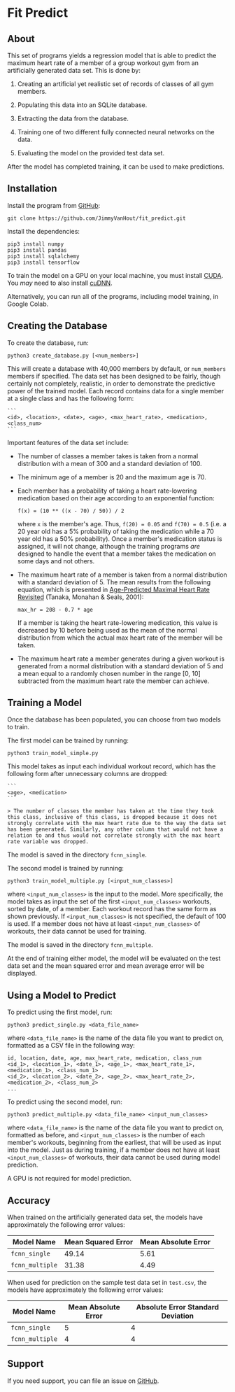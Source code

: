 # Fit Predict

## About

This set of programs yields a regression model that is able to predict the maximum heart rate of a member of a group workout gym from an artificially generated data set. This is done by:

1. Creating an artificial yet realistic set of records of classes of all gym members.

1. Populating this data into an SQLite database.

1. Extracting the data from the database.

1. Training one of two different fully connected neural networks on the data.

1. Evaluating the model on the provided test data set.

After the model has completed training, it can be used to make predictions.

## Installation

Install the program from [GitHub](https://github.com/JimmyVanHout/fit_predict):

```
git clone https://github.com/JimmyVanHout/fit_predict.git
```

Install the dependencies:

```
pip3 install numpy
pip3 install pandas
pip3 install sqlalchemy
pip3 install tensorflow
```

To train the model on a GPU on your local machine, you must install [CUDA](https://docs.nvidia.com/cuda/cuda-installation-guide-linux/index.html). You *may* need to also install [cuDNN](https://docs.nvidia.com/deeplearning/cudnn/install-guide/index.html).

Alternatively, you can run all of the programs, including model training, in Google Colab.

## Creating the Database

To create the database, run:

```
python3 create_database.py [<num_members>]
```

This will create a database with 40,000 members by default, or `num_members` members if specified. The data set has been designed to be fairly, though certainly not completely, realistic, in order to demonstrate the predictive power of the trained model. Each record contains data for a single member at a single class and has the following form:

    ```
    <id>, <location>, <date>, <age>, <max_heart_rate>, <medication>, <class_num>
    ```

Important features of the data set include:

* The number of classes a member takes is taken from a normal distribution with a mean of 300 and a standard deviation of 100.

* The minimum age of a member is 20 and the maximum age is 70.

* Each member has a probability of taking a heart rate-lowering medication based on their age according to an exponential function:

    ```
    f(x) = (10 ** ((x - 70) / 50)) / 2
    ```

    where `x` is the member's age. Thus, `f(20) = 0.05` and `f(70) = 0.5` (i.e. a 20 year old has a 5% probability of taking the medication while a 70 year old has a 50% probability). Once a member's medication status is assigned, it will not change, although the training programs *are* designed to handle the event that a member takes the medication on some days and not others.

* The maximum heart rate of a member is taken from a normal distribution with a standard deviation of 5. The mean results from the following equation, which is presented in [Age-Predicted Maximal Heart Rate Revisited](https://pubmed.ncbi.nlm.nih.gov/11153730/) (Tanaka, Monahan & Seals, 2001):

    ```
    max_hr = 208 - 0.7 * age
    ```

    If a member is taking the heart rate-lowering medication, this value is decreased by 10 before being used as the mean of the normal distribution from which the actual max heart rate of the member will be taken.

* The maximum heart rate a member generates during a given workout is generated from a normal distribution with a standard deviation of 5 and a mean equal to a randomly chosen number in the range [0, 10] subtracted from the maximum heart rate the member can achieve.

## Training a Model

Once the database has been populated, you can choose from two models to train.

The first model can be trained by running:

```
python3 train_model_simple.py
```

This model takes as input each individual workout record, which has the following form after unnecessary columns are dropped:

    ```
    <age>, <medication>
    ```

    > The number of classes the member has taken at the time they took this class, inclusive of this class, is dropped because it does not strongly correlate with the max heart rate due to the way the data set has been generated. Similarly, any other column that would not have a relation to and thus would not correlate strongly with the max heart rate variable was dropped.

The model is saved in the directory `fcnn_single`.

The second model is trained by running:

```
python3 train_model_multiple.py [<input_num_classes>]
```

where `<input_num_classes>` is the input to the model. More specifically, the model takes as input the set of the first `<input_num_classes>` workouts, sorted by date, of a member. Each workout record has the same form as shown previously. If `<input_num_classes>` is not specified, the default of 100 is used. If a member does not have at least `<input_num_classes>` of workouts, their data cannot be used for training.

The model is saved in the directory `fcnn_multiple`.

At the end of training either model, the model will be evaluated on the test data set and the mean squared error and mean average error will be displayed.

## Using a Model to Predict

To predict using the first model, run:

```
python3 predict_single.py <data_file_name>
```

where `<data_file_name>` is the name of the data file you want to predict on, formatted as a CSV file in the following way:

```
id, location, date, age, max_heart_rate, medication, class_num
<id_1>, <location_1>, <date_1>, <age_1>, <max_heart_rate_1>, <medication_1>, <class_num_1>
<id_2>, <location_2>, <date_2>, <age_2>, <max_heart_rate_2>, <medication_2>, <class_num_2>
...
```

To predict using the second model, run:

```
python3 predict_multiple.py <data_file_name> <input_num_classes>
```

where `<data_file_name>` is the name of the data file you want to predict on, formatted as before, and `<input_num_classes>` is the number of each member's workouts, beginning from the earliest, that will be used as input into the model. Just as during training, if a member does not have at least `<input_num_classes>` of workouts, their data cannot be used during model prediction.

A GPU is not required for model prediction.

## Accuracy

When trained on the artificially generated data set, the models have approximately the following error values:

Model Name | Mean Squared Error | Mean Absolute Error
--- | --- | ---
`fcnn_single` | 49.14 | 5.61
`fcnn_multiple` | 31.38 | 4.49

When used for prediction on the sample test data set in `test.csv`, the models have approximately the following error values:

Model Name | Mean Absolute Error | Absolute Error Standard Deviation
--- | --- | ---
`fcnn_single` | 5 | 4
`fcnn_multiple` | 4 | 4

## Support

If you need support, you can file an issue on [GitHub](https://github.com/JimmyVanHout/fit_predict/issues).
